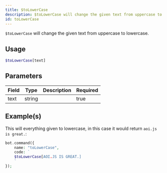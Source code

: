 ```yaml
---
title: $toLowerCase
description: $toLowerCase will change the given text from uppercase to lowercase.
id: toLowerCase
---
```


`$toLowerCase` will change the given text from uppercase to lowercase.

## Usage

```php
$toLowerCase[text]
```

## Parameters

| Field | Type   | Description | Required |
|-------|--------|-------------|----------|
| text  | string |             | true     |

## Example(s)

This will everything given to lowercase, in this case it would return `aoi.js is great.`:

```php
bot.command({
    name: "toLowerCase",
    code: `
    $toLowerCase[AOI.JS IS GREAT.]
    `
});
```